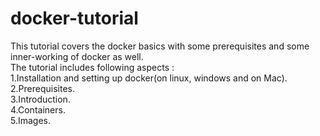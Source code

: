 # docker-tutorial
This tutorial covers the docker basics with some prerequisites and some inner-working of docker as well.\
The tutorial includes following aspects :\
  1.Installation and setting up docker(on linux, windows and on Mac).\
  2.Prerequisites.\
  3.Introduction.\
  4.Containers.\
  5.Images.
